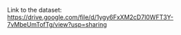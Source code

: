 Link to the dataset: https://drive.google.com/file/d/1ygy6FxXM2cD7l0WFT3Y-7vMbeUmTofTg/view?usp=sharing
